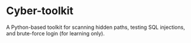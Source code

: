 # Cyber-toolkit
A Python-based toolkit for scanning hidden paths, testing SQL injections, and brute-force login (for learning only).
